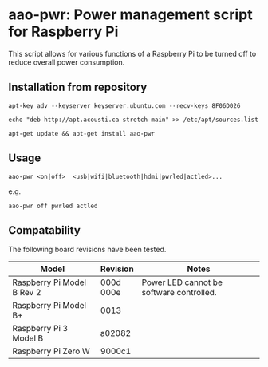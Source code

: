 # aao-pwr: Power management script for Raspberry Pi

This script allows for various functions of a Raspberry Pi to be turned off to reduce overall power consumption.

## Installation from repository

`apt-key adv --keyserver keyserver.ubuntu.com --recv-keys 8F06D026`

`echo "deb http://apt.acousti.ca stretch main" >> /etc/apt/sources.list`

`apt-get update && apt-get install aao-pwr`

## Usage
`aao-pwr <on|off>  <usb|wifi|bluetooth|hdmi|pwrled|actled>...`

e.g.

`aao-pwr off pwrled actled`

## Compatability
The following board revisions have been tested.

|Model|Revision|Notes|
|---|---|---|
|Raspberry Pi Model B Rev 2|000d<br>000e|Power LED cannot be software controlled.|
|Raspberry Pi Model B+|0013||
|Raspberry Pi 3 Model B|a02082||
|Raspberry Pi Zero W|9000c1||
